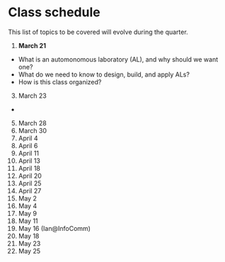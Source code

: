 # Class schedule

This list of topics to be covered will evolve during the quarter.

1. **March 21**
* What is an automonomous laboratory (AL), and why should we want one?
* What do we need to know to design, build, and apply ALs?
* How is this class organized?
3. March 23
* 
5. March 28
6. March 30 
7. April 4
8. April 6
9. April 11
10. April 13
11. April 18
12. April 20 
13. April 25
14. April 27
15. May 2
16. May 4 
17. May 9
18. May 11
19. May 16 (Ian@InfoComm)
20. May 18
21. May 23
22. May 25
